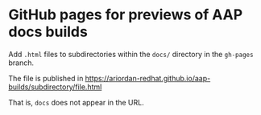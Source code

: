 # GitHub pages for previews of AAP docs builds

Add `.html` files to subdirectories within the `docs/` directory in the `gh-pages` branch.

The file is published in https://ariordan-redhat.github.io/aap-builds/subdirectory/file.html

That is, `docs` does not appear in the URL.
